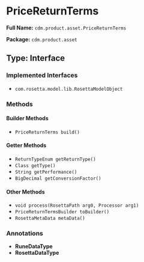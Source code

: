 # PriceReturnTerms

**Full Name:** `cdm.product.asset.PriceReturnTerms`

**Package:** `cdm.product.asset`

## Type: Interface

### Implemented Interfaces

- `com.rosetta.model.lib.RosettaModelObject`

### Methods

#### Builder Methods

- `PriceReturnTerms build()`

#### Getter Methods

- `ReturnTypeEnum getReturnType()`
- `Class getType()`
- `String getPerformance()`
- `BigDecimal getConversionFactor()`

#### Other Methods

- `void process(RosettaPath arg0, Processor arg1)`
- `PriceReturnTermsBuilder toBuilder()`
- `RosettaMetaData metaData()`

### Annotations

- **RuneDataType**
- **RosettaDataType**

